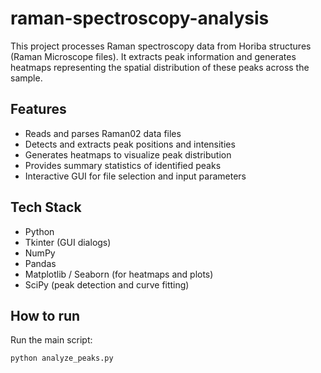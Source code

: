 # raman-spectroscopy-analysis

This project processes Raman spectroscopy data from Horiba structures (Raman Microscope files). It extracts peak information and generates heatmaps representing the spatial distribution of these peaks across the sample.

## Features
- Reads and parses Raman02 data files
- Detects and extracts peak positions and intensities
- Generates heatmaps to visualize peak distribution
- Provides summary statistics of identified peaks
- Interactive GUI for file selection and input parameters

## Tech Stack
- Python
- Tkinter (GUI dialogs)
- NumPy
- Pandas
- Matplotlib / Seaborn (for heatmaps and plots)
- SciPy (peak detection and curve fitting)

## How to run

Run the main script:

```bash
python analyze_peaks.py
